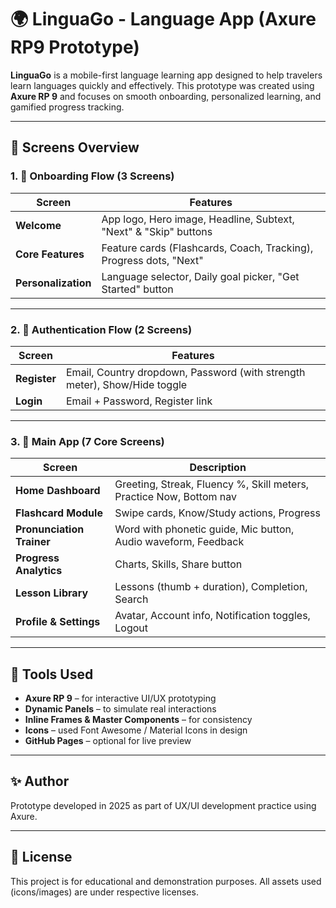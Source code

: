 # 🌍 LinguaGo - Language App (Axure RP9 Prototype)

**LinguaGo** is a mobile-first language learning app designed to help travelers learn languages quickly and effectively. This prototype was created using **Axure RP 9** and focuses on smooth onboarding, personalized learning, and gamified progress tracking.

---

## 📱 Screens Overview

### 1. 🔄 Onboarding Flow (3 Screens)

| Screen | Features |
|--------|----------|
| **Welcome** | App logo, Hero image, Headline, Subtext, "Next" & "Skip" buttons |
| **Core Features** | Feature cards (Flashcards, Coach, Tracking), Progress dots, "Next" |
| **Personalization** | Language selector, Daily goal picker, "Get Started" button |

---

### 2. 🔐 Authentication Flow (2 Screens)

| Screen | Features |
|--------|----------|
| **Register** | Email, Country dropdown, Password (with strength meter), Show/Hide toggle |
| **Login** | Email + Password, Register link |

---

### 3. 🧠 Main App (7 Core Screens)

| Screen | Description |
|--------|-------------|
| **Home Dashboard** | Greeting, Streak, Fluency %, Skill meters, Practice Now, Bottom nav |
| **Flashcard Module** | Swipe cards, Know/Study actions, Progress |
| **Pronunciation Trainer** | Word with phonetic guide, Mic button, Audio waveform, Feedback |
| **Progress Analytics** | Charts, Skills, Share button |
| **Lesson Library** | Lessons (thumb + duration), Completion, Search |
| **Profile & Settings** | Avatar, Account info, Notification toggles, Logout |

---

## 🔧 Tools Used

- **Axure RP 9** – for interactive UI/UX prototyping
- **Dynamic Panels** – to simulate real interactions
- **Inline Frames & Master Components** – for consistency
- **Icons** – used Font Awesome / Material Icons in design
- **GitHub Pages** – optional for live preview

---

## ✨ Author

Prototype developed in 2025 as part of UX/UI development practice using Axure.

---

## 📃 License

This project is for educational and demonstration purposes. All assets used (icons/images) are under respective licenses.
